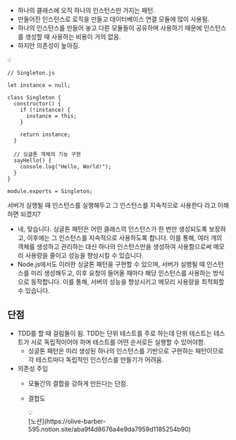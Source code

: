 - 하나의 클래스에 오직 하나의 인스턴스만 가지는 패턴.
- 만들어진 인스턴스로 로직을 만들고 데이터베이스 연결 모듈에 많이 사용됨.
- 하나의 인스턴스를 만들어 놓고 다른 모듈들이 공유하며 사용하기 때문에 인스턴스를 생성할 때 사용하는 비용이 거의 없음.
- 하지만 의존성이 높아짐.

<aside>
💡

```tsx
// Singleton.js

let instance = null;

class Singleton {
  constructor() {
    if (!instance) {
      instance = this;
    }

    return instance;
  }

  // 싱글톤 객체의 기능 구현
  sayHello() {
    console.log("Hello, World!");
  }
}

module.exports = Singleton;
```

서버가 실행될 때 인스턴스를 실행해두고 그 인스턴스를 지속적으로 사용한다 라고 이해하면 되겠지?

- 네, 맞습니다. 싱글톤 패턴은 어떤 클래스의 인스턴스가 한 번만 생성되도록 보장하고, 이후에는 그 인스턴스를 지속적으로 사용하도록 합니다. 이를 통해, 여러 개의 객체를 생성하고 관리하는 대신 하나의 인스턴스만을 생성하여 사용함으로써 메모리 사용량을 줄이고 성능을 향상시킬 수 있습니다.
- Node.js에서도 이러한 싱글톤 패턴을 구현할 수 있으며, 서버가 실행될 때 인스턴스를 미리 생성해두고, 이후 요청이 들어올 때마다 해당 인스턴스를 사용하는 방식으로 동작합니다. 이를 통해, 서버의 성능을 향상시키고 메모리 사용량을 최적화할 수 있습니다.
</aside>

## 단점

- TDD를 할 때 걸림돌이 됨. TDD는 단위 테스트를 주로 하는데 단위 테스트는 테스트가 서로 독립적이어야 하며 테스트를 어떤 순서로든 실행할 수 있어야함.
  - 싱글톤 패턴은 미리 생성된 하나의 인스턴스를 기반으로 구현하는 패턴이므로 각 테스트마다 독립적인 인스턴스를 만들기가 어려움.
- 의존성 주입
  - 모듈간의 결합을 강하게 만든다는 단점.
  - 결합도
      <aside>
      💡
       <br>[노션](https://olive-barber-595.notion.site/aba9f4d8676a4e9da7959d1185254b90)
      
      
      </aside>
